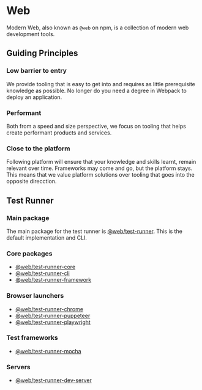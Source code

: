 # Web

Modern Web, also known as `@web` on npm, is a collection of modern web development tools.

## Guiding Principles

### Low barrier to entry

We provide tooling that is easy to get into and requires as little prerequisite knowledge as possible. No longer do you need a degree in Webpack to deploy an application.

### Performant

Both from a speed and size perspective, we focus on tooling that helps create performant products and services.

### Close to the platform

Following platform will ensure that your knowledge and skills learnt, remain relevant over time. Frameworks may come and go, but the platform stays.
This means that we value platform solutions over tooling that goes into the opposite direcction.

## Test Runner

### Main package

The main package for the test runner is [@web/test-runner](https://github.com/modernweb-dev/web/tree/master/packages/test-runner). This is the default implementation and CLI.

### Core packages

- [@web/test-runner-core](https://github.com/modernweb-dev/web/tree/master/packages/test-runner-core)
- [@web/test-runner-cli](https://github.com/modernweb-dev/web/tree/master/packages/test-runner-cli)
- [@web/test-runner-framework](https://github.com/modernweb-dev/web/tree/master/packages/test-runner-framework)

### Browser launchers

- [@web/test-runner-chrome](https://github.com/modernweb-dev/web/tree/master/packages/test-runner-chrome)
- [@web/test-runner-puppeteer](https://github.com/modernweb-dev/web/tree/master/packages/test-runner-puppeteer)
- [@web/test-runner-playwright](https://github.com/modernweb-dev/web/tree/master/packages/test-runner-playwright)

### Test frameworks

- [@web/test-runner-mocha](https://github.com/modernweb-dev/web/tree/master/packages/test-runner-mocha)

### Servers

- [@web/test-runner-dev-server](https://github.com/modernweb-dev/web/tree/master/packages/test-runner-dev-server)
